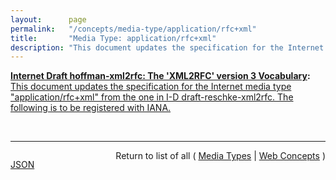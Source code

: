 ```yaml
---
layout:      page
permalink:   "/concepts/media-type/application/rfc+xml"
title:       "Media Type: application/rfc+xml"
description: "This document updates the specification for the Internet media type \"application/rfc+xml\" from the one in I-D draft-reschke-xml2rfc.  The following is to be registered with IANA."
---
```


**[Internet Draft hoffman-xml2rfc: The 'XML2RFC' version 3 Vocabulary](/specs/IETF/I-D/hoffman-xml2rfc " This document defines the &#34;XML2RFC&#34; version 3 vocabulary; an XML-based language used for writing RFCs and Internet-Drafts. It is heavily derived from the version 2 vocabulary that is also under discussion. This document obsoletes the v2 grammar described in RFC 2629 and its expected followup, draft-reschke-xml2rfc."):** [This document updates the specification for the Internet media type "application/rfc+xml" from the one in I-D draft-reschke-xml2rfc.  The following is to be registered with IANA.](http://tools.ietf.org/html/draft-hoffman-xml2rfc-15#section-6.1 "Read documentation for Media Type &#34;application/rfc+xml&#34;")

<br/>
<hr/>

<p style="float : left"><a href="./application/rfc+xml.json" title="JSON representing this particular Web Concept value">JSON</a></p>
<p style="text-align: right">Return to list of all ( <a href="../media-types">Media Types</a> | <a href="../">Web Concepts</a> )</p>
